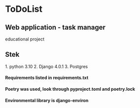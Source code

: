 <h1>ToDoList</h1>
<h2>Web application - task manager</h2>
educational project

<h2>Stek</h2>
1. python 3.10
2. Django 4.0.1
3. Postgres

<h4>Requirements listed in requirements.txt</h4>
<h4>Poetry was used, look through pyproject.toml and poetry.lock</h4>
<h4>Environmental library is django-environ</h4>
